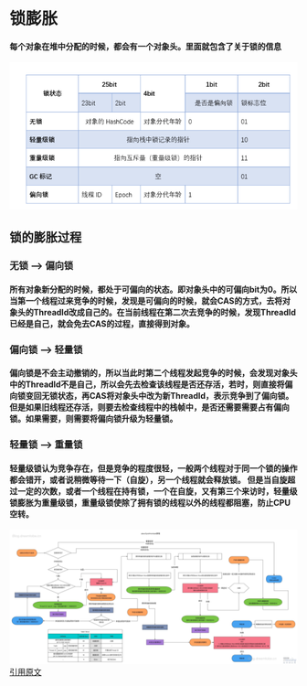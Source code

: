 # 锁膨胀
#### 每个对象在堆中分配的时候，都会有一个对象头。里面就包含了关于锁的信息
![对象头](img/class-head.png)

## 锁的膨胀过程
### 无锁 --> 偏向锁
#### 所有对象新分配的时候，都处于可偏向的状态。即对象头中的可偏向bit为0。所以当第一个线程过来竞争的时候，发现是可偏向的时候，就会CAS的方式，去将对象头的ThreadId改成自己的。在当前线程在第二次去竞争的时候，发现ThreadId已经是自己，就会免去CAS的过程，直接得到对象。
### 偏向锁 --> 轻量锁
#### 偏向锁是不会主动撤销的，所以当此时第二个线程发起竞争的时候，会发现对象头中的ThreadId不是自己，所以会先去检查该线程是否还存活，若时，则直接将偏向锁变回无锁状态，再CAS将对象头中改为新ThreadId，表示竞争到了偏向锁。但是如果旧线程还存活，则要去检查线程中的栈帧中，是否还需要需要占有偏向锁。如果需要，则需要将偏向锁升级为轻量锁。
### 轻量锁 --> 重量锁
#### 轻量级锁认为竞争存在，但是竞争的程度很轻，一般两个线程对于同一个锁的操作都会错开，或者说稍微等待一下（自旋），另一个线程就会释放锁。 但是当自旋超过一定的次数，或者一个线程在持有锁，一个在自旋，又有第三个来访时，轻量级锁膨胀为重量级锁，重量级锁使除了拥有锁的线程以外的线程都阻塞，防止CPU空转。

![锁的膨胀全过程](img/lock-expand.jpg)
[引用原文](https://my.oschina.net/hosee/blog/2878328)